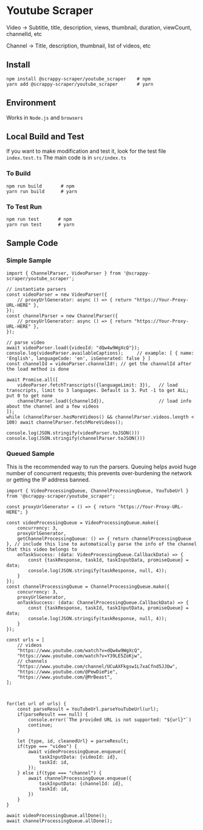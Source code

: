 # Youtube Scraper
Video -> Subtitle, title, description, views, thumbnail, duration, viewCount, channelId, etc

Channel -> Title, description, thumbnail, list of videos, etc

## Install
```aiignore
npm install @scrappy-scraper/youtube_scraper    # npm
yarn add @scrappy-scraper/youtube_scraper       # yarn
```

## Environment
Works in `Node.js` and `browsers`

## Local Build and Test
If you want to make modification and test it, look for the test file `index.test.ts`
The main code is in `src/index.ts`

### To Build
```aiignore
npm run build       # npm
yarn run build      # yarn
```
### To Test Run
```aiignore
npm run test       # npm
yarn run test      # yarn
```

## Sample Code
### Simple Sample
```aiignore
import { ChannelParser, VideoParser } from '@scrappy-scraper/youtube_scraper';

// instantiate parsers
const videoParser = new VideoParser({
    // proxyUrlGenerator: async () => { return "https://Your-Proxy-URL-HERE" },
});
const channelParser = new ChannelParser({
    // proxyUrlGenerator: async () => { return "https://Your-Proxy-URL-HERE" },
});

// parse video
await videoParser.load({videoId: "dQw4w9WgXcQ"});
console.log(videoParser.availableCaptions);     // example: [ { name: 'English', languageCode: 'en', isGenerated: false } ]
const channelId = videoParser.channelId!; // get the channelId after the load method is done

await Promise.all([
    videoParser.fetchTranscripts({languageLimit: 3}),   // load transcripts, limit to 3 languages. Default is 3. Put -1 to get ALL; put 0 to get none
    channelParser.load({channelId}),                    // load info about the channel and a few videos
]);
while (channelParser.hasMoreVideos() && channelParser.videos.length < 100) await channelParser.fetchMoreVideos();

console.log(JSON.stringify(videoParser.toJSON()))
console.log(JSON.stringify(channelParser.toJSON()))

```

### Queued Sample
This is the recommended way to run the parsers.
Queuing helps avoid huge number of concurrent requests; this prevents over-burdening the network or getting the IP address banned.
```aiignore
import { VideoProcessingQueue, ChannelProcessingQueue, YouTubeUrl } from '@scrappy-scraper/youtube_scraper';

const proxyUrlGenerator = () => { return "https://Your-Proxy-URL-HERE"; }

const videoProcessingQueue = VideoProcessingQueue.make({
    concurrency: 3,
    proxyUrlGenerator,
    getChannelProcessingQueue: () => { return channelProcessingQueue }, // include this line to automatically parse the info of the channel that this video belongs to
    onTaskSuccess: (data: VideoProcessingQueue.CallbackData) => {
        const {taskResponse, taskId, taskInputData, promiseQueue} = data;
        console.log(JSON.stringify(taskResponse, null, 4));
    }
});
const channelProcessingQueue = ChannelProcessingQueue.make({
    concurrency: 3,
    proxyUrlGenerator,
    onTaskSuccess: (data: ChannelProcessingQueue.CallbackData) => {
        const {taskResponse, taskId, taskInputData, promiseQueue} = data;
        console.log(JSON.stringify(taskResponse, null, 4));
    }
});

const urls = [
    // videos
    "https://www.youtube.com/watch?v=dQw4w9WgXcQ",
    "https://www.youtube.com/watch?v=Y39LE5ZoKjw",
    // channels
    "https://www.youtube.com/channel/UCuAXFkgsw1L7xaCfnd5JJOw",
    "https://www.youtube.com/@PewDiePie",
    "https://www.youtube.com/@MrBeast",
];



for(let url of urls) {
    const parseResult = YouTubeUrl.parseYouTubeUrl(url);
    if(parseResult === null) {
        console.error(`The provided URL is not supported: "${url}"`)
        continue;
    }

    let {type, id, cleanedUrl} = parseResult;
    if(type === "video") {
        await videoProcessingQueue.enqueue({
            taskInputData: {videoId: id},
            taskId: id,
        });
    } else if(type === "channel") {
        await channelProcessingQueue.enqueue({
            taskInputData: {channelId: id},
            taskId: id,
        })
    }
}

await videoProcessingQueue.allDone();
await channelProcessingQueue.allDone();

```
